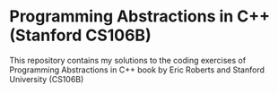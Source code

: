 # Programming Abstractions in C++ (Stanford CS106B)
This repository contains my solutions to the coding exercises of Programming Abstractions in C++ book by Eric Roberts and Stanford University (CS106B)